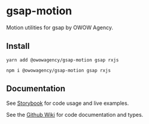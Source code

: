 # gsap-motion

Motion utilities for gsap by OWOW Agency.

## Install

```
yarn add @owowagency/gsap-motion gsap rxjs
```

```
npm i @owowagency/gsap-motion gsap rxjs
```

## Documentation

See [Storybook](https://owowagency.github.io/gsap-motion) for code usage and live examples.

See the [Github Wiki](https://github.com/owowagency/gsap-motion/wiki) for code documentation and types.
